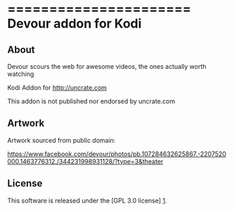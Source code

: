 ======================
Devour addon for Kodi
======================

About
-----
Devour scours the web for awesome videos, the ones actually worth watching

Kodi Addon for http://uncrate.com

This addon is not published nor endorsed by uncrate.com


Artwork
---------------------
Artwork sourced from public domain:

https://www.facebook.com/devour/photos/pb.107284632625867.-2207520000.1463776312./344231998931128/?type=3&theater


License
-------
This software is released under the [GPL 3.0 license] [1].

[1]: http://www.gnu.org/licenses/gpl-3.0.html